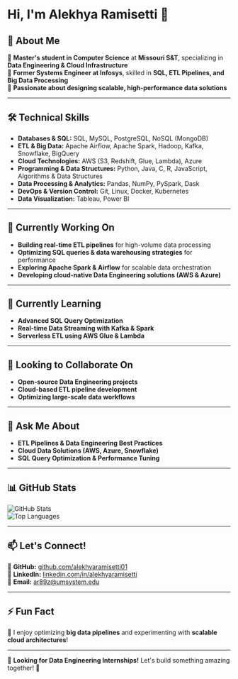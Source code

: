 # Hi, I'm Alekhya Ramisetti 👋

## 🚀 About Me
🔹 **Master's student in Computer Science** at **Missouri S&T**, specializing in **Data Engineering & Cloud Infrastructure**  
🔹 **Former Systems Engineer at Infosys**, skilled in **SQL, ETL Pipelines, and Big Data Processing**  
🔹 **Passionate about designing scalable, high-performance data solutions**  

---

## 🛠️ Technical Skills

- **Databases & SQL:** SQL, MySQL, PostgreSQL, NoSQL (MongoDB)  
- **ETL & Big Data:** Apache Airflow, Apache Spark, Hadoop, Kafka, Snowflake, BigQuery  
- **Cloud Technologies:** AWS (S3, Redshift, Glue, Lambda), Azure  
- **Programming & Data Structures:** Python, Java, C, R, JavaScript, Algorithms & Data Structures  
- **Data Processing & Analytics:** Pandas, NumPy, PySpark, Dask  
- **DevOps & Version Control:** Git, Linux, Docker, Kubernetes  
- **Data Visualization:** Tableau, Power BI  

---

## 🔭 Currently Working On
- **Building real-time ETL pipelines** for high-volume data processing  
- **Optimizing SQL queries & data warehousing strategies** for performance  
- **Exploring Apache Spark & Airflow** for scalable data orchestration  
- **Developing cloud-native Data Engineering solutions (AWS & Azure)**  

---

## 🌱 Currently Learning
- **Advanced SQL Query Optimization**  
- **Real-time Data Streaming with Kafka & Spark**  
- **Serverless ETL using AWS Glue & Lambda**  

---

## 🤝 Looking to Collaborate On
- **Open-source Data Engineering projects**  
- **Cloud-based ETL pipeline development**  
- **Optimizing large-scale data workflows**  

---

## 💬 Ask Me About
- **ETL Pipelines & Data Engineering Best Practices**  
- **Cloud Data Solutions (AWS, Azure, Snowflake)**  
- **SQL Query Optimization & Performance Tuning**  

---

## 📊 GitHub Stats
![GitHub Stats](https://github-readme-stats.vercel.app/api?username=alekhyaramisetti01&show_icons=true&theme=radical)  
![Top Languages](https://github-readme-stats.vercel.app/api/top-langs/?username=alekhyaramisetti01&layout=compact&theme=radical)  

---

## 📫 Let's Connect!
📌 **GitHub:** [github.com/alekhyaramisetti01](https://github.com/alekhyaramisetti01)  
📌 **LinkedIn:** [linkedin.com/in/alekhyaramisetti](https://www.linkedin.com/in/alekhyaramisetti/)  
📧 **Email:** ar89z@umsystem.edu  

---

## ⚡ Fun Fact
🚀 I enjoy optimizing **big data pipelines** and experimenting with **scalable cloud architectures**!  

---

🌟 **Looking for Data Engineering Internships!** Let's build something amazing together! 🚀

